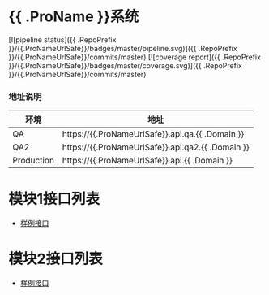 {{ .ProName }}系统
================

[![pipeline status]({{ .RepoPrefix }}/{{.ProNameUrlSafe}}/badges/master/pipeline.svg)]({{ .RepoPrefix }}/{{.ProNameUrlSafe}}/commits/master)
[![coverage report]({{ .RepoPrefix }}/{{.ProNameUrlSafe}}/badges/master/coverage.svg)]({{ .RepoPrefix }}/{{.ProNameUrlSafe}}/commits/master)

### 地址说明
| 环境         | 地址                                                         |
| ------------ | ------------------------------------------------------------ |
| QA           | https://{{.ProNameUrlSafe}}.api.qa.{{ .Domain }}             |
| QA2          | https://{{.ProNameUrlSafe}}.api.qa2.{{ .Domain }}            |
| Production   | https://{{.ProNameUrlSafe}}.api.{{ .Domain }}                |


# 模块1接口列表
- [样例接口](routes/example-api-doc.md)

# 模块2接口列表
- [样例接口](routes/example-api-doc.md)
